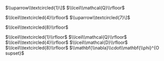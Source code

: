 $\\uparrow\\textcircled{1}\]$ $\\lceil\\mathcal{Q}\\rfloor$

$\\lceil\\textcircled{4}\\rfloor$ $\\uparrow\\textcircled{7}\]$

$\\lceil\\textcircled{8}\\rfloor$

$\\lceil\\textcircled{1}\\rfloor$ $\\lceil\\mathcal{Q}\\rfloor$ $\\lceil\\textcircled{4}\\rfloor$ $\\lceil\\mathcal{D}\\rfloor$ $\\lceil\\textcircled{8}\\rfloor$ $\\mathbf{\\nabla}\\cdot\\mathbf{\\phi}^{O supset}$